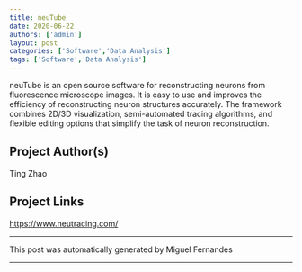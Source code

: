 ```yaml
---
title: neuTube
date: 2020-06-22
authors: ['admin']
layout: post
categories: ['Software','Data Analysis']
tags: ['Software','Data Analysis']
---
```

neuTube is an open source software for reconstructing neurons from fluorescence microscope images. It is easy to use and improves the efficiency of reconstructing neuron structures accurately. The framework combines 2D/3D visualization, semi-automated tracing algorithms, and flexible editing options that simplify the task of neuron reconstruction.
## Project Author(s)
Ting Zhao
## Project Links
https://www.neutracing.com/
***
This post was automatically generated by
Miguel Fernandes
***
